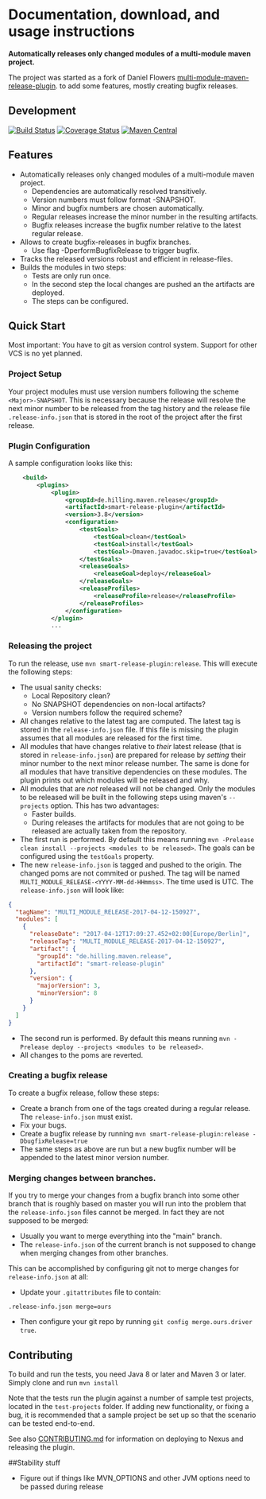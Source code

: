 # Documentation, download, and usage instructions

**Automatically releases only changed modules of a multi-module maven project.**

The project was started as a fork of Daniel Flowers [multi-module-maven-release-plugin](http://danielflower.github.io/multi-module-maven-release-plugin/index.html).
to add some features, mostly creating bugfix releases.


## Development

[![Build Status](https://travis-ci.org/guhilling/smart-release-plugin.svg?branch=master&maxAge=60)](https://travis-ci.org/guhilling/smart-release-plugin)
[![Coverage Status](https://coveralls.io/repos/github/guhilling/smart-release-plugin/badge.svg?branch=master&maxAge=60)](https://coveralls.io/github/guhilling/smart-release-plugin?branch=master)
[![Maven Central](https://img.shields.io/maven-central/v/de.hilling.maven.release/smart-release-plugin.svg?maxAge=60)](http://search.maven.org/#search|gav|1|g:"de.hilling.maven.release"%20AND%20a:"smart-release-plugin")

## Features

* Automatically releases only changed modules of a multi-module maven project.
    * Dependencies are automatically resolved transitively.
    * Version numbers must follow format <Major>-SNAPSHOT.
    * Minor and bugfix numbers are chosen automatically.
    * Regular releases increase the minor number in the resulting artifacts.
    * Bugfix releases increase the bugfix number relative to the latest regular release.
* Allows to create bugfix-releases in bugfix branches.
    * Use flag -DperformBugfixRelease to trigger bugfix.
* Tracks the released versions robust and efficient in release-files.
* Builds the modules in two steps:
    * Tests are only run once.
    * In the second step the local changes are pushed an the artifacts are deployed.
    * The steps can be configured.

## Quick Start

Most important: You have to git as version control system. Support for other VCS is no yet planned.

### Project Setup

Your project modules must use version numbers following the scheme `<Major>-SNAPSHOT`.
This is necessary because the release will resolve the next minor number to be released from the tag history and the
release file `.release-info.json` that is stored in the root of the project after the first release.

### Plugin Configuration

A sample configuration looks like this:

```xml
    <build>
        <plugins>
            <plugin>
                <groupId>de.hilling.maven.release</groupId>
                <artifactId>smart-release-plugin</artifactId>
                <version>3.8</version>
                <configuration>
                    <testGoals>
                        <testGoal>clean</testGoal>
                        <testGoal>install</testGoal>
                        <testGoal>-Dmaven.javadoc.skip=true</testGoal>
                    </testGoals>
                    <releaseGoals>
                        <releaseGoal>deploy</releaseGoal>
                    </releaseGoals>
                    <releaseProfiles>
                        <releaseProfile>release</releaseProfile>
                    </releaseProfiles>
                </configuration>
            </plugin>
            ...

```

### Releasing the project

To run the release, use `mvn smart-release-plugin:release`. This will execute the following steps:

* The usual sanity checks:
  * Local Repository clean?
  * No SNAPSHOT dependencies on non-local artifacts?
  * Version numbers follow the required scheme?
* All changes relative to the latest tag are computed. The latest tag is stored in the `release-info.json` file.
If this file is missing the plugin assumes that all modules are released for the first time.
* All modules that have changes relative to _their_ latest release (that is stored in `release-info.json`) are 
prepared for release by _setting_ their minor number to the next minor release number. The same is done for all modules
that have transitive dependencies on these modules. The plugin prints out which modules will be released and why.
* All modules that are _not_ released will not be changed. Only the modules to be released will be built in the 
following steps using maven's `--projects` option. This has two advantages:
  * Faster builds.
  * During releases the artifacts for modules that are not going to be released are actually taken from the repository.
* The first run is performed. By default this means running `mvn -Prelease clean install --projects <modules to be released>`.
The goals can be configured using the `testGoals` property.
* The new `release-info.json` is tagged and pushed to the origin. The changed poms are not commited or pushed. The tag
will be named `MULTI_MODULE_RELEASE-<YYYY-MM-dd-HHmmss>`. The time used is UTC. The `release-info.json` will look
like:
```json
{
  "tagName": "MULTI_MODULE_RELEASE-2017-04-12-150927",
  "modules": [
    {
      "releaseDate": "2017-04-12T17:09:27.452+02:00[Europe/Berlin]",
      "releaseTag": "MULTI_MODULE_RELEASE-2017-04-12-150927",
      "artifact": {
        "groupId": "de.hilling.maven.release",
        "artifactId": "smart-release-plugin"
      },
      "version": {
        "majorVersion": 3,
        "minorVersion": 8
      }
    }
  ]
}
```
* The second run is performed. By default this means running `mvn -Prelease deploy --projects <modules to be released>`.
* All changes to the poms are reverted. 

### Creating a bugfix release

To create a bugfix release, follow these steps:

* Create a branch from one of the tags created during a regular release. The `release-info.json` must exist.
* Fix your bugs.
* Create a bugfix release by running `mvn smart-release-plugin:release -DbugfixRelease=true`
* The same steps as above are run but a new bugfix number will be appended to the latest minor version number.

### Merging changes between branches.

If you try to merge your changes from a bugfix branch into some other branch that is roughly based on master you will
run into the problem that the `release-info.json` files cannot be merged. In fact they are not supposed to be merged:

* Usually you want to merge everything into the "main" branch.
* The `release-info.json` of the current branch is not supposed to change when merging changes from other branches.

This can be accomplished by configuring git not to merge changes for `release-info.json` at all:

* Update your `.gitattributes` file to contain:
```
.release-info.json merge=ours
```
* Then configure your git repo by running `git config merge.ours.driver true`.

## Contributing

To build and run the tests, you need Java 8 or later and Maven 3 or later. Simply clone and run `mvn install`

Note that the tests run the plugin against a number of sample test projects, located in the `test-projects` folder.
If adding new functionality, or fixing a bug, it is recommended that a sample project be set up so that the scenario
can be tested end-to-end.

See also [CONTRIBUTING.md](CONTRIBUTING.md) for information on deploying to Nexus and releasing the plugin.

##Stability stuff

* Figure out if things like MVN_OPTIONS and other JVM options need to be passed during release
